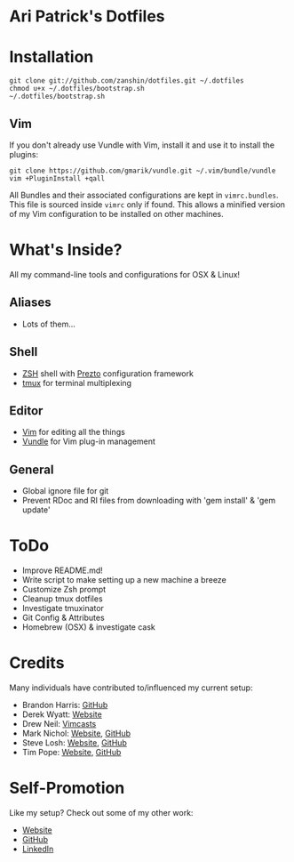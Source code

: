 Ari Patrick's Dotfiles
===============================

# Installation

    git clone git://github.com/zanshin/dotfiles.git ~/.dotfiles
    chmod u+x ~/.dotfiles/bootstrap.sh
	~/.dotfiles/bootstrap.sh

## Vim
If you don't already use Vundle with Vim, install it and use it to install the plugins:

    git clone https://github.com/gmarik/vundle.git ~/.vim/bundle/vundle
    vim +PluginInstall +qall

All Bundles and their associated configurations are kept in `vimrc.bundles`. This file is sourced inside `vimrc` only if found. This allows a minified version of my Vim configuration to be installed on other machines.

# What's Inside?
All my command-line tools and configurations for OSX & Linux!

## Aliases
* Lots of them...

## Shell
* [ZSH](http://www.zsh.org/) shell with [Prezto](https://github.com/sorin-ionescu/prezto) configuration framework
* [tmux](https://tmux.github.io/) for terminal multiplexing

## Editor
* [Vim](http://www.vim.org/) for editing all the things
* [Vundle](https://github.com/VundleVim/Vundle.vim) for Vim plug-in management

## General
* Global ignore file for git
* Prevent RDoc and RI files from downloading with 'gem install' & 'gem update'


# ToDo
* Improve README.md!
* Write script to make setting up a new machine a breeze
* Customize Zsh prompt
* Cleanup tmux dotfiles
* Investigate tmuxinator
* Git Config & Attributes
* Homebrew (OSX) & investigate cask

# Credits

Many individuals have contributed to/influenced my current setup:

* Brandon Harris: [GitHub](https://github.com/irrigger)
* Derek Wyatt: [Website](http://derekwyatt.org)
* Drew Neil: [Vimcasts](http://vimcasts.org)
* Mark Nichol: [Website](http://zanshin.net/), [GitHub](https://github.com/zanshin)
* Steve Losh: [Website](http://stevelosh.com), [GitHub](https://github.com/sjl)
* Tim Pope: [Website](http://tbaggery.com/), [GitHub](https://github.com/tpope)

# Self-Promotion
Like my setup? Check out some of my other work:

* [Website](http://aripatrick.com)
* [GitHub](https://github.com/aripatrick/)
* [LinkedIn](http://linkedin.com/in/aripatrick)

